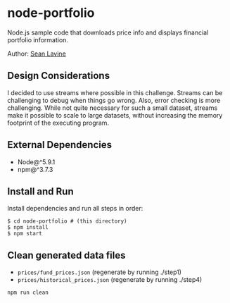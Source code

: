 # node-portfolio

Node.js sample code that downloads price info and displays financial portfolio information.

Author: [Sean Lavine](mailto:lavis88@gmail.com?subject=Let\'s%20discuss%20terms)

## Design Considerations
I decided to use streams where possible in this challenge. Streams can be
challenging to debug when things go wrong. Also, error checking is more
challenging. While not quite necessary for such a small dataset, streams make
it possible to scale to large datasets, without increasing the memory footprint
of the executing program.

## External Dependencies
* Node@^5.9.1
* npm@^3.7.3

## Install and Run

Install dependencies and run all steps in order:

```
$ cd node-portfolio # (this directory)
$ npm install
$ npm start
```

## Clean generated data files
* `prices/fund_prices.json` (regenerate by running ./step1)
* `prices/historical_prices.json` (regenerate by running ./step4)

```
npm run clean
```
